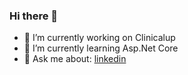 ### Hi there 👋

- 🔭 I’m currently working on Clinicalup
- 🌱 I’m currently learning Asp.Net Core
- 💬 Ask me about: [linkedin](https://www.linkedin.com/in/jo%C3%A3o-vitor-antunes-178881180/)

<!--
**joaoantuness/joaoantuness** is a ✨ _special_ ✨ repository because its `README.md` (this file) appears on your GitHub profile.

Here are some ideas to get you started:

- 🔭 I’m currently working on ...
- 🌱 I’m currently learning ...
- 👯 I’m looking to collaborate on ...
- 🤔 I’m looking for help with ...
- 💬 Ask me about ...
- 📫 How to reach me: ...
- 😄 Pronouns: ...
- ⚡ Fun fact: ...
-->
